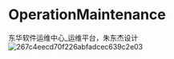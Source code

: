 # OperationMaintenance
东华软件运维中心_运维平台，朱东杰设计
![267c4eecd70f226abfadcec639c2e03](https://github.com/zhu6743767/OperationMaintenance/assets/10826285/4deba997-6ba6-4d7c-8b46-733f1ab375df)
